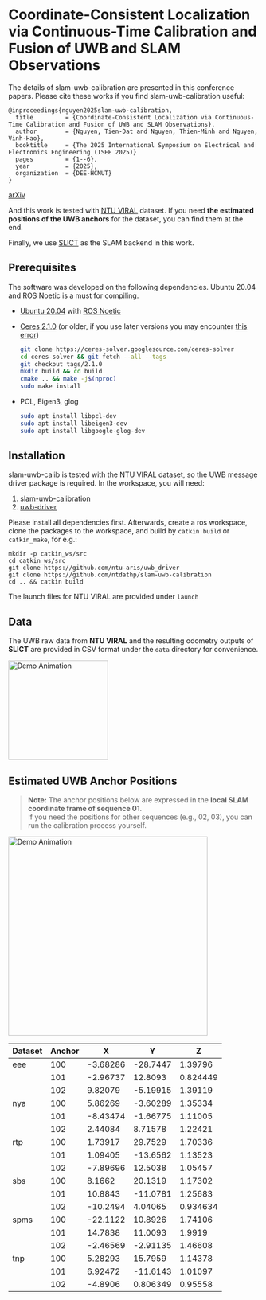 Coordinate-Consistent Localization via Continuous-Time Calibration and Fusion of UWB and SLAM Observations
===
The details of slam-uwb-calibration are presented in this conference papers. Please cite these works if you find slam-uwb-calibration useful:

```
@inproceedings{nguyen2025slam-uwb-calibration,
  title         = {Coordinate-Consistent Localization via Continuous-Time Calibration and Fusion of UWB and SLAM Observations},
  author        = {Nguyen, Tien-Dat and Nguyen, Thien-Minh and Nguyen, Vinh-Hao},
  booktitle     = {The 2025 International Symposium on Electrical and Electronics Engineering (ISEE 2025)}
  pages         = {1--6},
  year          = {2025},
  organization  = {DEE-HCMUT}
}
```
[arXiv](https://arxiv.org/abs/2510.05992)


And this work is tested with [NTU VIRAL](https://ntu-aris.github.io/ntu_viral_dataset/) dataset. If you need **the estimated positions of the UWB anchors** for the dataset, you can find them at the end.
<!-- ```
@article{nguyen2022ntu,
  title     = {NTU VIRAL: A Visual-Inertial-Ranging-Lidar Dataset, From an Aerial Vehicle Viewpoint},
  author    = {Nguyen, Thien-Minh and Yuan, Shenghai and Cao, Muqing and Lyu, Yang and Nguyen, Thien Hoang and Xie, Lihua},
  journal   = {The International Journal of Robotics Research},
  volume    = {41},
  number    = {3},
  pages     = {270--280},
  year      = {2022},
  publisher = {SAGE Publications Sage UK: London, England}
}
``` -->

Finally, we use [SLICT](https://github.com/brytsknguyen/slict) as the SLAM backend in this work.
<!-- 
```
@article{nguyen2023slict,
  title         = {SLICT: Multi-input Multi-scale Surfel-Based Lidar-Inertial Continuous-Time Odometry and Mapping},
  author        = {Nguyen, Thien-Minh and Duberg, Daniel and Jensfelt, Patric and Yuan, Shenghai and Xie, Lihua},
  journal       = {IEEE Robotics and Automation Letters},
  volume        = {8},
  number        = {4},
  pages         = {2102--2109},
  year          = {2023},
  publisher     = {IEEE}
}
```

```
@article{nguyen2024eigen,
  title         = {Eigen Is All You Need: Efficient Lidar-Inertial Continuous-Time Odometry With Internal Association}, 
  author        = {Nguyen, Thien-Minh and Xu, Xinhang and Jin, Tongxing and Yang, Yizhuo and Li, Jianping and Yuan, Shenghai and Xie, Lihua},
  journal       = {IEEE Robotics and Automation Letters}, 
  year          = {2024},
  volume        = {9},
  number        = {6},
  pages         = {5330-5337},
  doi={10.1109/LRA.2024.3391049}
}
``` -->


## Prerequisites

The software was developed on the following dependencies. Ubuntu 20.04 and ROS Noetic is a must for compiling.

- [Ubuntu 20.04](https://releases.ubuntu.com/20.04/) with [ROS Noetic](http://wiki.ros.org/noetic/Installation)

- [Ceres 2.1.0](http://ceres-solver.org/installation.html) (or older, if you use later versions you may encounter [this error](https://github.com/brytsknguyen/slict/issues/2#issuecomment-1431686045))

    ```bash
    git clone https://ceres-solver.googlesource.com/ceres-solver
    cd ceres-solver && git fetch --all --tags
    git checkout tags/2.1.0
    mkdir build && cd build
    cmake .. && make -j$(nproc)
    sudo make install
    ```
- PCL, Eigen3, glog
    ```bash
    sudo apt install libpcl-dev
    sudo apt install libeigen3-dev
    sudo apt install libgoogle-glog-dev
    ```
## Installation

slam-uwb-calib is tested with the NTU VIRAL dataset, so the UWB message driver package is required.
In the workspace, you will need:
1. [slam-uwb-calibration](https://github.com/ntdathp/slam-uwb-calibration) 
2. [uwb-driver](https://github.com/ntu-aris/uwb_driver)


Please install all dependencies first. Afterwards, create a ros workspace, clone the packages to the workspace, and build by `catkin build` or `catkin_make`, for e.g.:

```
mkdir -p catkin_ws/src
cd catkin_ws/src
git clone https://github.com/ntu-aris/uwb_driver
git clone https://github.com/ntdathp/slam-uwb-calibration
cd .. && catkin build
```
The launch files for NTU VIRAL are provided under `launch`

## Data
The UWB raw data from **NTU VIRAL** and the resulting odometry outputs of **SLICT** are provided in CSV format under the `data` directory for convenience.

<p align="left">
  <img src="media/dancing.gif" alt="Demo Animation" width="200"/>
</p>

## Estimated UWB Anchor Positions

> **Note:** The anchor positions below are expressed in the **local SLAM coordinate frame of sequence 01**.  
> If you need the positions for other sequences (e.g., 02, 03), you can run the calibration process yourself.



<p align="left">
  <img src="media/hmm.gif" alt="Demo Animation" width="400"/>
</p>

| Dataset | Anchor | X        | Y        | Z        |
|---------|--------|----------|----------|----------|
| eee     | 100    | -3.68286 | -28.7447 | 1.39796  |
|         | 101    | -2.96737 | 12.8093  | 0.824449 |
|         | 102    | 9.82079  | -5.19915 | 1.39119  |
| nya     | 100    | 5.86269  | -3.60289 | 1.35334  |
|         | 101    | -8.43474 | -1.66775 | 1.11005  |
|         | 102    | 2.44084  | 8.71578  | 1.22421  |
| rtp     | 100    | 1.73917  | 29.7529  | 1.70336  |
|         | 101    | 1.09405  | -13.6562 | 1.13523  |
|         | 102    | -7.89696 | 12.5038  | 1.05457  |
| sbs     | 100    | 8.1662   | 20.1319  | 1.17302  |
|         | 101    | 10.8843  | -11.0781 | 1.25683  |
|         | 102    | -10.2494 | 4.04065  | 0.934634 |
| spms    | 100    | -22.1122 | 10.8926  | 1.74106  |
|         | 101    | 14.7838  | 11.0093  | 1.9919   |
|         | 102    | -2.46569 | -2.91135 | 1.46608  |
| tnp     | 100    | 5.28293  | 15.7959  | 1.14378  |
|         | 101    | 6.92472  | -11.6143 | 1.01097  |
|         | 102    | -4.8906  | 0.806349 | 0.95558  |

